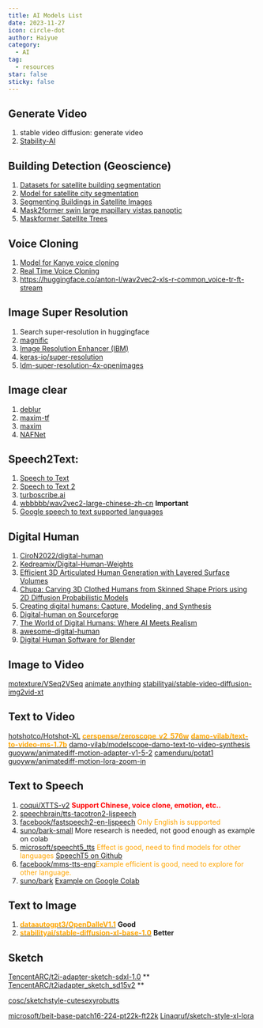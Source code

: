 ```yaml
---
title: AI Models List
date: 2023-11-27
icon: circle-dot
author: Haiyue
category:
  - AI
tag:
  - resources
star: false
sticky: false
---
```


## Generate Video
1. stable video diffusion: generate video
1. [Stability-AI](https://github.com/Stability-AI/generative-models?tab=readme-ov-file)

## Building Detection (Geoscience)
1. [Datasets for satellite building segmentation](https://huggingface.co/datasets/keremberke/satellite-building-segmentation/viewer/mini/test)
2. [Model for satellite city segmentation](https://huggingface.co/ratnaonline1/segFormer-b4-city-satellite-segmentation-1024x1024)
3. [Segmenting Buildings in Satellite Images](https://www.kaggle.com/code/kmader/segmenting-buildings-in-satellite-images)
4. [Mask2former swin large mapillary vistas panoptic](https://huggingface.co/facebook/mask2former-swin-large-mapillary-vistas-panoptic/tree/main)
5. [Maskformer Satellite Trees](https://huggingface.co/thiagohersan/maskformer-satellite-trees)

## Voice Cloning
1. [Model for Kanye voice cloning](https://huggingface.co/dog/kanye)
2. [Real Time Voice Cloning](https://huggingface.co/spaces/akhaliq/Real-Time-Voice-Cloning)
3. https://huggingface.co/anton-l/wav2vec2-xls-r-common_voice-tr-ft-stream

## Image Super Resolution
1. Search super-resolution in huggingface
2. [magnific](https://magnific.substack.com/)
3. [Image Resolution Enhancer (IBM)](https://github.com/IBM/MAX-Image-Resolution-Enhancer)
4. [keras-io/super-resolution](https://huggingface.co/keras-io/super-resolution/blob/main/README.md)
5. [ldm-super-resolution-4x-openimages](https://huggingface.co/CompVis/ldm-super-resolution-4x-openimages)

## Image clear
1. [deblur](https://huggingface.co/google/maxim-s3-deblurring-gopro)
2. [maxim-tf](https://github.com/sayakpaul/maxim-tf)
3. [maxim](https://github.com/google-research/maxim)
4. [NAFNet](https://github.com/megvii-research/NAFNet?tab=readme-ov-file)

## Speech2Text: 
1. [Speech to Text](https://huggingface.co/docs/transformers/model_doc/speech_to_text)
2. [Speech to Text 2](https://huggingface.co/docs/transformers/model_doc/speech_to_text_2)
3. [turboscribe.ai](https://turboscribe.ai/dashboard)
4. [wbbbbb/wav2vec2-large-chinese-zh-cn](https://huggingface.co/wbbbbb/wav2vec2-large-chinese-zh-cn) **Important**
5. [Google speech to text supported languages](https://cloud.google.com/speech-to-text/docs/speech-to-text-supported-languages)


## Digital Human
1. [CiroN2022/digital-human](https://huggingface.co/CiroN2022/digital-human)
2. [Kedreamix/Digital-Human-Weights](https://huggingface.co/Kedreamix/Digital-Human-Weights)
3. [Efficient 3D Articulated Human Generation with Layered Surface Volumes](https://huggingface.co/papers/2307.05462)
4. [Chupa: Carving 3D Clothed Humans from Skinned Shape Priors using 2D Diffusion Probabilistic Models](https://huggingface.co/papers/2305.11870)
5. [Creating digital humans: Capture, Modeling, and Synthesis](https://medium.com/@black_51980/creating-digital-humans-capture-modeling-and-synthesis-1612dbcbcaa4)
6. [Digital-human on Sourceforge](https://sourceforge.net/software/digital-human/)
7. [The World of Digital Humans: Where AI Meets Realism](https://medium.com/antaeus-ar/the-world-of-digital-humans-where-ai-meets-realism-5e4955b8261c)
8. [awesome-digital-human](https://github.com/weihaox/awesome-digital-human)
9. [Digital Human Software for Blender](https://sourceforge.net/software/digital-human/integrates-with-blender/)



## Image to Video
[motexture/VSeq2VSeq](https://huggingface.co/motexture/VSeq2VSeq)
[animate anything](https://github.com/alibaba/animate-anything)
[stabilityai/stable-video-diffusion-img2vid-xt](https://huggingface.co/stabilityai/stable-video-diffusion-img2vid-xt)


## Text to Video
[hotshotco/Hotshot-XL](https://huggingface.co/hotshotco/Hotshot-XL)
[<span style="color:orange;font-weight:bold;">cerspense/zeroscope_v2_576w</span>](https://huggingface.co/cerspense/zeroscope_v2_576w)
[<span style="color:orange;font-weight:bold;">damo-vilab/text-to-video-ms-1.7b</span>](https://huggingface.co/damo-vilab/text-to-video-ms-1.7b)
[damo-vilab/modelscope-damo-text-to-video-synthesis](https://huggingface.co/damo-vilab/modelscope-damo-text-to-video-synthesis)
[guoyww/animatediff-motion-adapter-v1-5-2](https://huggingface.co/guoyww/animatediff-motion-adapter-v1-5-2)
[camenduru/potat1](https://huggingface.co/camenduru/potat1)
[guoyww/animatediff-motion-lora-zoom-in](https://huggingface.co/guoyww/animatediff-motion-lora-zoom-in)


## Text to Speech
1. [coqui/XTTS-v2](https://huggingface.co/coqui/XTTS-v2) <span style="color:red;font-weight:bold">Support Chinese, voice clone, emotion, etc..</span>
1. [speechbrain/tts-tacotron2-ljspeech](https://huggingface.co/speechbrain/tts-tacotron2-ljspeech)
1. [facebook/fastspeech2-en-ljspeech](https://huggingface.co/facebook/fastspeech2-en-ljspeech) <span style="color:orange">Only English is supported</span>
1. [suno/bark-small](https://huggingface.co/suno/bark-small) <span style="orange">More research is needed, not good enough as example on colab</span>
1. [microsoft/speecht5_tts](https://huggingface.co/microsoft/speecht5_tts) <span style="color:orange">Effect is good, need to find models for other languages</span>
    [SpeechT5 on Github](https://github.com/microsoft/SpeechT5/)
1. [facebook/mms-tts-eng](https://huggingface.co/facebook/mms-tts-eng)<span style="color:orange">Example efficient is good, need to explore for other language.</span>
1. [suno/bark](https://huggingface.co/suno/bark)  [Example on Google Colab](https://colab.research.google.com/drive/1eJfA2XUa-mXwdMy7DoYKVYHI1iTd9Vkt?usp=sharing#scrollTo=t9Vlr3RRt6B9)


## Text to Image
1. [<span style="color:orange;font-weight:bold;">dataautogpt3/OpenDalleV1.1</span>](https://huggingface.co/dataautogpt3/OpenDalleV1.1) **Good**
2. [<span style="color:orange;font-weight:bold;">stabilityai/stable-diffusion-xl-base-1.0</span>](https://huggingface.co/stabilityai/stable-diffusion-xl-base-1.0) **Better**


## Sketch
[TencentARC/t2i-adapter-sketch-sdxl-1.0](https://huggingface.co/TencentARC/t2i-adapter-sketch-sdxl-1.0)  **
[TencentARC/t2iadapter_sketch_sd15v2](https://huggingface.co/TencentARC/t2iadapter_sketch_sd15v2) **

[cosc/sketchstyle-cutesexyrobutts](https://huggingface.co/cosc/sketchstyle-cutesexyrobutts)

[microsoft/beit-base-patch16-224-pt22k-ft22k](https://huggingface.co/microsoft/beit-base-patch16-224-pt22k-ft22k)
[Linaqruf/sketch-style-xl-lora](https://huggingface.co/Linaqruf/sketch-style-xl-lora)





